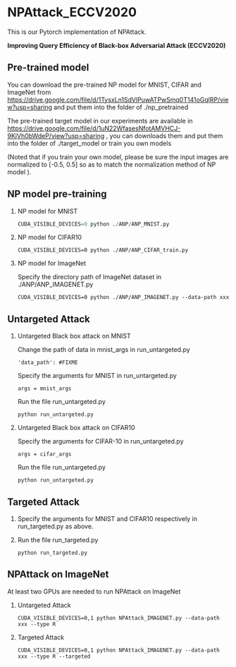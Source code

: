 # NPAttack_ECCV2020

This is our Pytorch implementation of NPAttack.

**Improving Query Efficiency of Black-box Adversarial Attack (ECCV2020)**

## Pre-trained model

You can download the pre-trained NP model for MNIST, CIFAR and ImageNet from https://drive.google.com/file/d/1TysxLn1SdVlPuwATPwSmq0T141oGqlRP/view?usp=sharing and put them into the folder of ./np_pretrained

The pre-trained target model in our experiments are available in https://drive.google.com/file/d/1uN22WfasesNfotAMVHCJ-9KjVh0bWdeP/view?usp=sharing , you can downloads them and put them into the folder of ./target_model or train you own models 

(Noted that if you train your own model, please be sure the input images are normalized  to [-0.5, 0.5] so as to match the normalization method of NP model ).

## NP model pre-training  

1. NP model for MNIST

   ```python
   CUDA_VISIBLE_DEVICES=0 python ./ANP/ANP_MNIST.py 
   ```

2. NP model for CIFAR10

   ```
   CUDA_VISIBLE_DEVICES=0 python ./ANP/ANP_CIFAR_train.py
   ```

3. NP model for ImageNet

   Specify the directory path of ImageNet dataset in ./ANP/ANP_IMAGENET.py

   ```
   CUDA_VISIBLE_DEVICES=0 python ./ANP/ANP_IMAGENET.py --data-path xxx
   ```

## Untargeted Attack

1. Untargeted Black box attack on MNIST

   Change the path of data in mnist_args in run_untargeted.py

   ```
   'data_path': #FIXME
   ```

   Specify the arguments for MNIST in run_untargeted.py

   ```
   args = mnist_args
   ```

   Run the file run_untargeted.py

   ```
   python run_untargeted.py
   ```

2. Untargeted Black box attack on CIFAR10

   Specify the arguments for CIFAR-10 in run_untargeted.py

   ```
   args = cifar_args
   ```

   Run the file run_untargeted.py

   ```
   python run_untargeted.py
   ```

## Targeted Attack

1. Specify the arguments for MNIST and CIFAR10 respectively in run_targeted.py as above.

2. Run the file run_targeted.py

   ```
   python run_targeted.py
   ```

## NPAttack on ImageNet

At least two GPUs are needed to run NPAttack on ImageNet

1. Untargeted Attack

   ```
   CUDA_VISIBLE_DEVICES=0,1 python NPAttack_IMAGENET.py --data-path xxx --type R
   ```

2. Targeted Attack

   ```
   CUDA_VISIBLE_DEVICES=0,1 python NPAttack_IMAGENET.py --data-path xxx --type R --targeted
   ```



